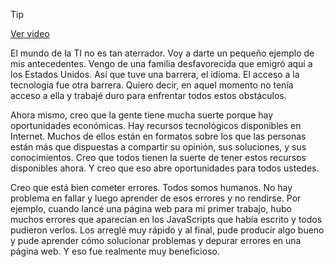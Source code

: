 > [!TIP]  
> [Ver video](https://youtu.be/2rAgOegsSpg)

El mundo de la TI no es tan aterrador. Voy a darte un pequeño ejemplo de mis antecedentes. Vengo de una familia desfavorecida que emigró aquí a los Estados Unidos. Así que tuve una barrera, el idioma. El acceso a la tecnología fue otra barrera. Quiero decir, en aquel momento no tenía acceso a ella y trabajé duro para enfrentar todos estos obstáculos.

Ahora mismo, creo que la gente tiene mucha suerte porque hay oportunidades económicas. Hay recursos tecnológicos disponibles en Internet. Muchos de ellos están en formatos sobre los que las personas están más que dispuestas a compartir su opinión, sus soluciones, y sus conocimientos. Creo que todos tienen la suerte de tener estos recursos disponibles ahora. Y creo que eso abre oportunidades para todos ustedes.

Creo que está bien cometer errores. Todos somos humanos. No hay problema en fallar y luego aprender de esos errores y no rendirse. Por ejemplo, cuando lancé una página web para mi primer trabajo, hubo muchos errores que aparecían en los JavaScripts que había escrito y todos pudieron verlos. Los arreglé muy rápido y al final, pude producir algo bueno y pude aprender cómo solucionar problemas y depurar errores en una página web. Y eso fue realmente muy beneficioso.
